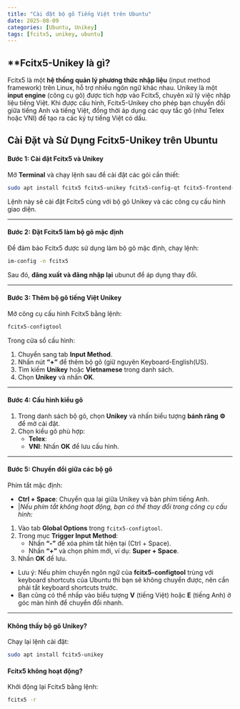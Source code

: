 ```yaml
---
title: "Cài đặt bộ gõ Tiếng Việt trên Ubuntu"
date: 2025-08-09
categories: [Ubuntu, Unikey]  
tags: [fcitx5, unikey, ubuntu]  
---
```

## **Fcitx5-Unikey là gì?

Fcitx5 là một **hệ thống quản lý phương thức nhập liệu** (input method framework) trên Linux, hỗ trợ nhiều ngôn ngữ khác nhau. Unikey là một **input engine** (công cụ gõ) được tích hợp vào Fcitx5, chuyên xử lý việc nhập liệu tiếng Việt. Khi được cấu hình, Fcitx5-Unikey cho phép bạn chuyển đổi giữa tiếng Anh và tiếng Việt, đồng thời áp dụng các quy tắc gõ (như Telex hoặc VNI) để tạo ra các ký tự tiếng Việt có dấu.
## Cài Đặt và Sử Dụng Fcitx5-Unikey trên Ubuntu
#### Bước 1: Cài đặt Fcitx5 và Unikey
Mở **Terminal** và chạy lệnh sau để cài đặt các gói cần thiết:

```bash
sudo apt install fcitx5 fcitx5-unikey fcitx5-config-qt fcitx5-frontend-gtk3 fcitx5-frontend-gtk4
```

Lệnh này sẽ cài đặt Fcitx5 cùng với bộ gõ Unikey và các công cụ cấu hình giao diện.

---
#### Bước 2: Đặt Fcitx5 làm bộ gõ mặc định
Để đảm bảo Fcitx5 được sử dụng làm bộ gõ mặc định, chạy lệnh:

```bash
im-config -n fcitx5
```

Sau đó, **đăng xuất và đăng nhập lại** ubunut để áp dụng thay đổi.

---
#### Bước 3: Thêm bộ gõ tiếng Việt Unikey
Mở công cụ cấu hình Fcitx5 bằng lệnh:

```bash
fcitx5-configtool
```

Trong cửa sổ cấu hình:
1. Chuyển sang tab **Input Method**.
2. Nhấn nút **“+”** để thêm bộ gõ (giữ nguyên Keyboard-English(US).
3. Tìm kiếm **Unikey** hoặc **Vietnamese** trong danh sách.
4. Chọn **Unikey** và nhấn **OK**.

---
#### Bước 4: Cấu hình kiểu gõ

1. Trong danh sách bộ gõ, chọn **Unikey** và nhấn biểu tượng **bánh răng ⚙** để mở cài đặt.
2. Chọn kiểu gõ phù hợp:
    - **Telex**:
    - **VNI**:
Nhấn **OK** để lưu cấu hình.

---
#### Bước 5: Chuyển đổi giữa các bộ gõ
Phím tắt mặc định:

- **Ctrl + Space**: Chuyển qua lại giữa Unikey và bàn phím tiếng Anh.
- |*Nếu phím tắt không hoạt động, bạn có thể thay đổi trong công cụ cấu hình:*
1. Vào tab **Global Options** trong `fcitx5-configtool`.
2. Trong mục **Trigger Input Method**:
    - Nhấn **“-”** để xóa phím tắt hiện tại (Ctrl + Space).
    - Nhấn **“+”** và chọn phím mới, ví dụ: **Super + Space**.
3. Nhấn **OK** để lưu.

- Lưu ý: Nếu phím chuyển ngôn ngữ của **fcitx5-configtool** trùng với keyboard shortcuts của Ubuntu thì bạn sẽ không chuyển được, nên cần phải tắt keyboard shortcuts trước.
- Bạn cũng có thể nhấp vào biểu tượng **V** (tiếng Việt) hoặc **E** (tiếng Anh) ở góc màn hình để chuyển đổi nhanh.

---
#### Không thấy bộ gõ Unikey?

Chạy lại lệnh cài đặt:

```bash
sudo apt install fcitx5-unikey
```
#### Fcitx5 không hoạt động?

Khởi động lại Fcitx5 bằng lệnh:

```bash
fcitx5 -r
```
